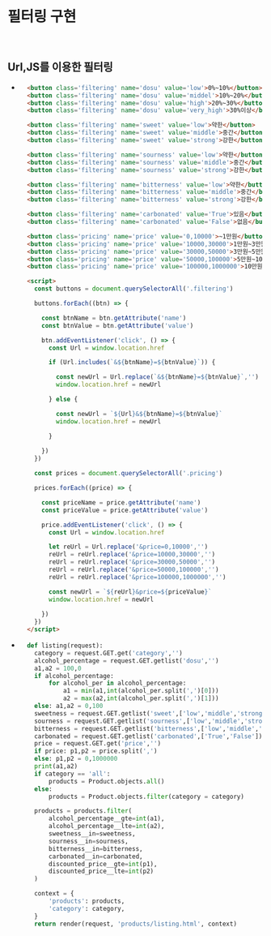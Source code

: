 # 필터링 구현

<br/>

## Url,JS를 이용한 필터링
- ```html
    <button class='filtering' name='dosu' value='low'>0%~10%</button>
    <button class='filtering' name='dosu' value='middel'>10%~20%</button>
    <button class='filtering' name='dosu' value='high'>20%~30%</button>
    <button class='filtering' name='dosu' value='very_high'>30%이상</button>

    <button class='filtering' name='sweet' value='low'>약한</button>
    <button class='filtering' name='sweet' value='middle'>중간</button>
    <button class='filtering' name='sweet' value='strong'>강한</button>

    <button class='filtering' name='sourness' value='low'>약한</button>
    <button class='filtering' name='sourness' value='middle'>중간</button>
    <button class='filtering' name='sourness' value='strong'>강한</button>

    <button class='filtering' name='bitterness' value='low'>약한</button>
    <button class='filtering' name='bitterness' value='middle'>중간</button>
    <button class='filtering' name='bitterness' value='strong'>강한</button>

    <button class='filtering' name='carbonated' value='True'>있음</button>
    <button class='filtering' name='carbonated' value='False'>없음</button>

    <button class='pricing' name='price' value='0,10000'>~1만원</button>
    <button class='pricing' name='price' value='10000,30000'>1만원~3만원</button>
    <button class='pricing' name='price' value='30000,50000'>3만원~5만원</button>
    <button class='pricing' name='price' value='50000,100000'>5만원~10만원</button>
    <button class='pricing' name='price' value='100000,1000000'>10만원 이상</button>

    <script>
      const buttons = document.querySelectorAll('.filtering')

      buttons.forEach((btn) => {

        const btnName = btn.getAttribute('name')
        const btnValue = btn.getAttribute('value')

        btn.addEventListener('click', () => {
          const Url = window.location.href

          if (Url.includes(`&${btnName}=${btnValue}`)) {

            const newUrl = Url.replace(`&${btnName}=${btnValue}`,'')
            window.location.href = newUrl

          } else {

            const newUrl = `${Url}&${btnName}=${btnValue}`
            window.location.href = newUrl

          }
          
        })
      })

      const prices = document.querySelectorAll('.pricing')

      prices.forEach((price) => {

        const priceName = price.getAttribute('name')
        const priceValue = price.getAttribute('value')

        price.addEventListener('click', () => {
          const Url = window.location.href   

          let reUrl = Url.replace('&price=0,10000','')
          reUrl = reUrl.replace('&price=10000,30000','')
          reUrl = reUrl.replace('&price=30000,50000','')
          reUrl = reUrl.replace('&price=50000,100000','')
          reUrl = reUrl.replace('&price=100000,1000000','')

          const newUrl = `${reUrl}&price=${priceValue}`
          window.location.href = newUrl
          
        })
      })
    </script>
  ```
- ```python
    def listing(request):
      category = request.GET.get('category','')
      alcohol_percentage = request.GET.getlist('dosu','')
      a1,a2 = 100,0
      if alcohol_percentage:
          for alcohol_per in alcohol_percentage:
              a1 = min(a1,int(alcohol_per.split(',')[0]))
              a2 = max(a2,int(alcohol_per.split(',')[1]))
      else: a1,a2 = 0,100
      sweetness = request.GET.getlist('sweet',['low','middle','strong'])
      sourness = request.GET.getlist('sourness',['low','middle','strong'])
      bitterness = request.GET.getlist('bitterness',['low','middle','strong'])
      carbonated = request.GET.getlist('carbonated',['True','False'])
      price = request.GET.get('price','')
      if price: p1,p2 = price.split(',')
      else: p1,p2 = 0,1000000
      print(a1,a2)
      if category == 'all':
          products = Product.objects.all()
      else:
          products = Product.objects.filter(category = category)

      products = products.filter(
          alcohol_percentage__gte=int(a1),
          alcohol_percentage__lte=int(a2),
          sweetness__in=sweetness,
          sourness__in=sourness,
          bitterness__in=bitterness,
          carbonated__in=carbonated,
          discounted_price__gte=int(p1),
          discounted_price__lte=int(p2)
      )

      context = {
          'products': products,
          'category': category,
      }
      return render(request, 'products/listing.html', context)
  ```
